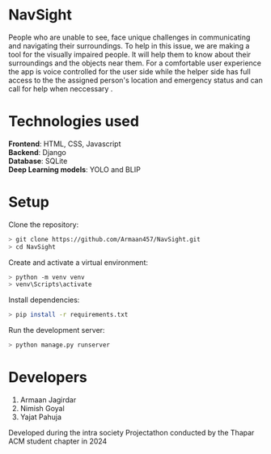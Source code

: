# NavSight
People who are unable to see, face unique challenges in communicating and navigating their surroundings. To help in this issue, we are making a tool for the visually impaired people. It will help them to know about their surroundings and the objects near them. For a comfortable user experience the app is voice controlled for the user side while the helper side has full access to the the assigned person's location and emergency status and can call for help when neccessary .

# Technologies used
**Frontend**: HTML, CSS, Javascript <br>
**Backend**: Django <br>
**Database**: SQLite <br>
**Deep Learning models**: YOLO and BLIP <br>

# Setup

Clone the repository:

```sh
> git clone https://github.com/Armaan457/NavSight.git
> cd NavSight
```
Create and activate a virtual environment:

```sh
> python -m venv venv
> venv\Scripts\activate
  ```
Install dependencies:

```sh
> pip install -r requirements.txt
```

Run the development server:

```sh
> python manage.py runserver
```

# Developers
1. Armaan Jagirdar
2. Nimish Goyal
3. Yajat Pahuja

Developed during the intra society Projectathon conducted by the Thapar ACM student chapter in 2024
